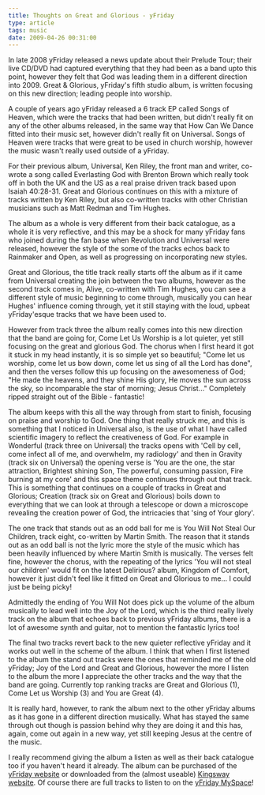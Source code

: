 ```yaml
---
title: Thoughts on Great and Glorious - yFriday
type: article
tags: music
date: 2009-04-26 00:31:00
---
```


In late 2008 yFriday released a news update about their Prelude Tour; their live CD/DVD had captured everything that they had been as a band upto this point, however they felt that God was leading them in a different direction into 2009. Great &amp; Glorious, yFriday's fifth studio album, is written focusing on this new direction; leading people into worship.

A couple of years ago yFriday released a 6 track EP called Songs of Heaven, which were the tracks that had been written, but didn't really fit on any of the other albums released, in the same way that How Can We Dance fitted into their music set, however didn't really fit on Universal. Songs of Heaven were tracks that were great to be used in church worship, however the music wasn't really used outside of a yFriday.

For their previous album, Universal, Ken Riley, the front man and writer, co-wrote a song called Everlasting God with Brenton Brown which really took off in both the UK and the US as a real praise driven track based upon Isaiah 40:28-31. Great and Glorious continues on this with a mixture of tracks written by Ken Riley, but also co-written tracks with other Christian musicians such as Matt Redman and Tim Hughes.

The album as a whole is very different from their back catalogue, as a whole it is very reflective, and this may be a shock for many yFriday fans who joined during the fan base when Revolution and Universal were released, however the style of the some of the tracks echos back to Rainmaker and Open, as well as progressing on incorporating new styles.

Great and Glorious, the title track really starts off the album as if it came from Universal creating the join between the two albums, however as the second track comes in, Alive, co-written with Tim Hughes, you can see a different style of music beginning to come through, musically you can hear Hughes' influence coming through, yet it still staying with the loud, upbeat yFriday'esque tracks that we have been used to.

However from track three the album really comes into this new direction that the band are going for, Come Let Us Worship is a lot quieter, yet still focusing on the great and glorious God. The chorus when I first heard it got it stuck in my head instantly, it is so simple yet so beautiful; "Come let us worship, come let us bow down, come let us sing of all the Lord has done", and then the verses follow this up focusing on the awesomeness of God; "He made the heavens, and they shine His glory, He moves the sun across the sky, so incomparable the star of morning; Jesus Christ..." Completely ripped straight out of the Bible - fantastic!

The album keeps with this all the way through from start to finish, focusing on praise and worship to God. One thing that really struck me, and this is something that I noticed in Universal also, is the use of what I have called scientific imagery to reflect the creativeness of God. For example in Wonderful (track three on Universal) the tracks opens with 'Cell by cell, come infect all of me, and overwhelm, my radiology' and then in Gravity (track six on Universal) the opening verse is 'You are the one, the star attraction, Brightest shining Son, The powerful, consuming passion, Fire burning at my core' and this space theme continues through out that track. This is something that continues on a couple of tracks in Great and Glorious; Creation (track six on Great and Glorious) boils down to everything that we can look at through a telescope or down a microscope revealing the creation power of God, the intricacies that 'sing of Your glory'.

The one track that stands out as an odd ball for me is You Will Not Steal Our Children, track eight, co-written by Martin Smith. The reason that it stands out as an odd ball is not the lyric more the style of the music which has been heavily influenced by where Martin Smith is musically. The verses felt fine, however the chorus, with the repeating of the lyrics 'You will not steal our children' would fit on the latest Delirious? album, Kingdom of Comfort, however it just didn't feel like it fitted on Great and Glorious to me... I could just be being picky!

Admittedly the ending of You Will Not does pick up the volume of the album musically to lead well into the Joy of the Lord, which is the third really lively track on the album that echoes back to previous yFriday albums, there is a lot of awesome synth and guitar, not to mention the fantastic lyrics too!

The final two tracks revert back to the new quieter reflective yFriday and it works out well in the scheme of the album. I think that when I first listened to the album the stand out tracks were the ones that reminded me of the old yFriday; Joy of the Lord and Great and Glorious, however the more I listen to the album the more I appreciate the other tracks and the way that the band are going. Currently top ranking tracks are Great and Glorious (1), Come Let us Worship (3) and You are Great (4).

It is really hard, however, to rank the album next to the other yFriday albums as it has gone in a different direction musically. What has stayed the same through out though is passion behind why they are doing it and this has, again, come out again in a new way, yet still keeping Jesus at the centre of the music.

I really recommend giving the album a listen as well as their back catalogue too if you haven't heard it already. The album can be purchased of the <a href="http://www.yfriday.co.uk/shop.htm">yFriday website</a> or downloaded from the (almost useable) <a href="http://www.kingsway.co.uk/Shop/Products/122616/Home/Survivor/MP3_Downloads/Yfriday/Great_Glorious_MP3.aspx">Kingsway website</a>. Of course there are full tracks to listen to on the <a href="http://www.myspace.com/yfriday">yFriday MySpace</a>!
